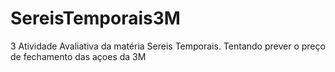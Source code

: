 # SereisTemporais3M
3 Atividade Avaliativa da matéria Sereis Temporais. Tentando prever o preço de fechamento das açoes da 3M
